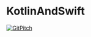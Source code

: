# KotlinAndSwift

[![GitPitch](https://gitpitch.com/assets/badge.svg)](https://gitpitch.com/ezura/KotlinAndSwift/master?grs=github&t=beige)
